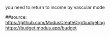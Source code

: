you need to return to income by vascular mode

##source:  
https://github.com/ModusCreateOrg/budgeting  
https://budget.modus.app/budget